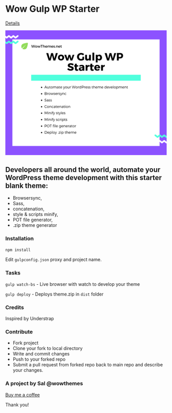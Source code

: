 # Wow Gulp WP Starter

[Details](https://bootstrapstarter.com/bootstrap-templates/wow-gulp-wordpress-starter-theme/)

![screenshot](screenshot.png)

## Developers all around the world, automate your WordPress theme development with this starter blank theme: 

- Browsersync, 
- Sass, 
- concatenation, 
- style & scripts minify, 
- POT file generator, 
- .zip theme generator

### Installation

`npm install`

Edit `gulpconfig.json` proxy and project name.

### Tasks

`gulp watch-bs` - Live browser with watch to develop your theme

`gulp deploy` - Deploys theme.zip in `dist` folder

### Credits

Inspired by Understrap

### Contribute

- Fork project
- Clone your fork to local directory
- Write and commit changes
- Push to your forked repo
- Submit a pull request from forked repo back to main repo and describe your changes.

### A project by Sal @wowthemes

[Buy me a coffee](https://www.wowthemes.net/donate)

Thank you!
